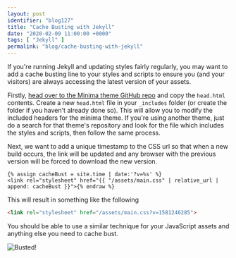 ```yaml
---
layout: post
identifier: "blog127"
title: "Cache Busting with Jekyll"
date: "2020-02-09 11:00:00 +0000"
tags: [ "Jekyll" ]
permalink: "blog/cache-busting-with-jekyll"
---
```

If you're running Jekyll and updating styles fairly regularly, you may want to add a cache busting line to your styles and scripts to ensure you (and your visitors) are always accessing the latest version of your assets.

<!--more-->

Firstly, [head over to the Minima theme GitHub repo](https://github.com/jekyll/minima/blob/2.5-stable/_includes/head.html) and copy the `head.html` contents. Create a new `head.html` file in your `_includes` folder (or create the folder if you haven't already done so). This will allow you to modify the included headers for the minima theme. If you're using another theme, just do a search for that theme's repository and look for the file which includes the styles and scripts, then follow the same process.

Next, we want to add a unique timestamp to the CSS url so that when a new build occurs, the link will be updated and any browser with the previous version will be forced to download the new version.

```liquid{% raw  %}
{% assign cacheBust = site.time | date:'?v=%s' %}
<link rel="stylesheet" href="{{ "/assets/main.css" | relative_url | append: cacheBust }}">{% endraw %}
```

This will result in something like the following

```html
<link rel="stylesheet" href="/assets/main.css?v=1581246285">
```

You should be able to use a similar technique for your JavaScript assets and anything else you need to cache bust.

![Busted!](https://media.giphy.com/media/l0ExeAkpaMaEAuX5e/giphy-downsized-large.gif)